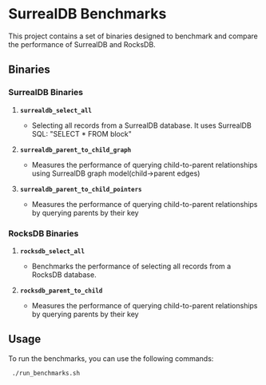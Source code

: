 # SurrealDB Benchmarks

This project contains a set of binaries designed to benchmark and compare the performance of SurrealDB and RocksDB.

## Binaries

### SurrealDB Binaries

1. **`surrealdb_select_all`**
    - Selecting all records from a SurrealDB database. It uses SurrealDB SQL: "SELECT * FROM block"

2. **`surrealdb_parent_to_child_graph`**
    - Measures the performance of querying child-to-parent relationships using SurrealDB graph model(child->parent edges)

3. **`surrealdb_parent_to_child_pointers`**
    - Measures the performance of querying child-to-parent relationships by querying parents by their key

### RocksDB Binaries

1. **`rocksdb_select_all`**
    - Benchmarks the performance of selecting all records from a RocksDB database.

2. **`rocksdb_parent_to_child`**
    - Measures the performance of querying child-to-parent relationships by querying parents by their key

## Usage
To run the benchmarks, you can use the following commands:

```bash
 ./run_benchmarks.sh
```